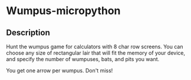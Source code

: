 # Wumpus-micropython

## Description

Hunt the wumpus game for calculators with 8 char row screens. You can choose any size of rectangular lair that will fit the memory of your device, and specify the number of wumpuses, bats, and pits you want.

You get one arrow per wumpus. Don't miss! 
